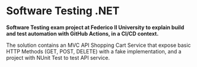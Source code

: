 # Software Testing .NET

**Software Testing exam project at Federico II University to explain build and test automation with GitHub Actions, in a CI/CD context.**

The solution contains an MVC API Shopping Cart Service that expose basic HTTP Methods (GET, POST, DELETE) with a fake implementation, and a project with NUnit Test to test API service.
